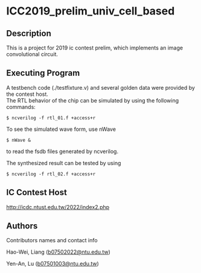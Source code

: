 # ICC2019_prelim_univ_cell_based

## Description

This is a project for 2019 ic contest prelim, which implements an image convolutional circuit.

## Executing Program

A testbench code (./testfixture.v) and several golden data were provided by the contest host.  
The RTL behavior of the chip can be simulated by using the following commands: 
```
$ ncverilog -f rtl_01.f +access+r
```
To see the simulated wave form, use nWave
```
$ nWave &
```
to read the fsdb files generated by ncverilog.  

The synthesized result can be tested by using
```
$ ncverilog -f rtl_02.f +access+r
```

## IC Contest Host
http://icdc.ntust.edu.tw/2022/index2.php

## Authors

Contributors names and contact info

Hao-Wei, Liang (b07502022@ntu.edu.tw) 

Yen-An, Lu (b07501003@ntu.edu.tw)

